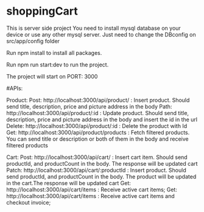 # shoppingCart
This is server side project
You need to install mysql database on your device or use any other mysql server. Just need to change the DBconfig on src/app/config folder

Run npm install to install all packages.

Run npm run start:dev to run the project.

The project will start on PORT: 3000

#APIs:

Product:
Post: http://localhost:3000/api/product/ : Insert product. Should send title, description, price and picture address in the body
Path: http://localhost:3000/api/product/:id : Update product. Should send title, description, price and picture address in the body and insert the id in the url
Delete: http://localhost:3000/api/product/:id : Delete the product with Id
Get: http://localhost:3000/api/product/products : Fetch filtered products. You can send title or description or both of them in the body and receive filtered products

Cart:
Post: http://localhost:3000/api/cart/ : Insert cart item. Should send productId, and productCount in the body. The response will be updated cart
Patch: http://localhost:3000/api/cart/:productId : Insert product. Should send productId, and productCount in the body. The product will be updated in the cart.The response will be updated cart
Get: http://localhost:3000/api/cart/items : Receive active cart items;
Get: http://localhost:3000/api/cart/items : Receive active cart items and checkout invoice;
